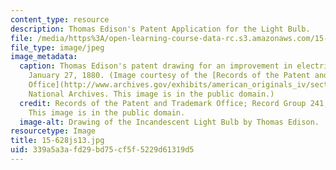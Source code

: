 ```yaml
---
content_type: resource
description: Thomas Edison's Patent Application for the Light Bulb.
file: /media/https%3A/open-learning-course-data-rc.s3.amazonaws.com/15-628j-patents-copyrights-and-the-law-of-intellectual-property-spring-2013/339a5a3afd29bd75cf5f5229d61319d5_15-628js13.jpg
file_type: image/jpeg
image_metadata:
  caption: Thomas Edison's patent drawing for an improvement in electric lamps, patented
    January 27, 1880. (Image courtesy of the [Records of the Patent and Trademark
    Office](http://www.archives.gov/exhibits/american_originals_iv/sections/thomas_edison_patent.html),
    National Archives. This image is in the public domain.)
  credit: Records of the Patent and Trademark Office; Record Group 241; National Archives.
    This image is in the public domain.
  image-alt: Drawing of the Incandescent Light Bulb by Thomas Edison.
resourcetype: Image
title: 15-628js13.jpg
uid: 339a5a3a-fd29-bd75-cf5f-5229d61319d5
---
```

